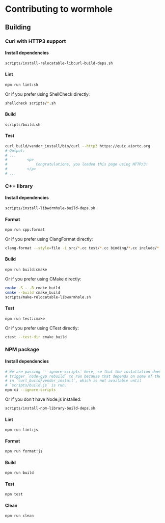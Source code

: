 # Contributing to wormhole

## Building

### Curl with HTTP3 support

#### Install dependencies

```sh
scripts/install-relocatable-libcurl-build-deps.sh
```

#### Lint

```sh
npm run lint:sh
```

Or if you prefer using ShellCheck directly:

```sh
shellcheck scripts/*.sh
```

#### Build

```sh
scripts/build.sh
```

#### Test

```sh
curl_build/vendor_install/bin/curl --http3 https://quic.aiortc.org
# Output:
# ...
#         <p>
#             Congratulations, you loaded this page using HTTP/3!
#         </p>
# ...
```

### C++ library

#### Install dependencies

```sh
scripts/install-libwormhole-build-deps.sh
```

#### Format

```sh
npm run cpp:format
```

Or if you prefer using ClangFormat directly:

```sh
clang-format --style=file -i src/*.cc test/*.cc binding/*.cc include/*.h
```

#### Build

```sh
npm run build:cmake
```

Or if you prefer using CMake directly:

```sh
cmake -S . -B cmake_build
cmake --build cmake_build
scripts/make-relocatable-libwormhole.sh
```

#### Test

```sh
npm run test:cmake
```

Or if you prefer using CTest directly:

```sh
ctest --test-dir cmake_build
```

### NPM package

#### Install dependencies

```sh
# We are passing `--ignore-scripts` here, so that the installation doesn't
# trigger `node-gyp rebuild` to run because that depends on some of the binaries
# in `curl_build/vendor_install`, which is not available until
# `scripts/build.js` is run.
npm ci --ignore-scripts
```

Or if you don't have Node.js installed:

```sh
scripts/install-npm-library-build-deps.sh
```

#### Lint

```sh
npm run lint:js
```

#### Format

```sh
npm run format:js
```

#### Build

```sh
npm run build
```

#### Test

```sh
npm test
```

#### Clean

```sh
npm run clean
```
